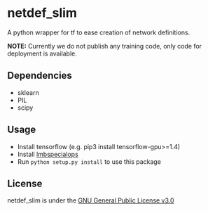 # netdef_slim
A python wrapper for tf to ease creation of network definitions.

**NOTE:** Currently we do not publish any training code, only code for deployment is available.

## Dependencies
* sklearn 
* PIL
* scipy

## Usage
* Install tensorflow (e.g. pip3 install tensorflow-gpu>=1.4)
* Install [lmbspecialops](https://github.com/lmb-freiburg/lmbspecialops/tree/eccv18)
* Run `python setup.py install` to use this package

## License

netdef_slim is under the [GNU General Public License v3.0](LICENSE.txt)
